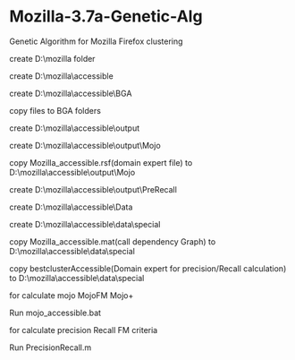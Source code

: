 # Mozilla-3.7a-Genetic-Alg
Genetic Algorithm for Mozilla Firefox clustering


create D:\mozilla folder

create D:\mozilla\accessible

create D:\mozilla\accessible\BGA

copy files to BGA folders

create D:\mozilla\accessible\output

create D:\mozilla\accessible\output\Mojo

copy Mozilla_accessible.rsf(domain expert file) to D:\mozilla\accessible\output\Mojo

create D:\mozilla\accessible\output\PreRecall

create D:\mozilla\accessible\Data

create D:\mozilla\accessible\data\special

copy Mozilla_accessible.mat(call dependency Graph) to D:\mozilla\accessible\data\special

copy bestclusterAccessible(Domain expert for precision/Recall calculation) to D:\mozilla\accessible\data\special


for calculate mojo   MojoFM    Mojo+

Run mojo_accessible.bat



for calculate precision Recall  FM criteria

Run PrecisionRecall.m

